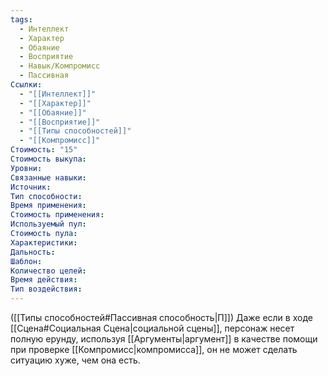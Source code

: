 ```yaml
---
tags:
  - Интеллект
  - Характер
  - Обаяние
  - Восприятие
  - Навык/Компромисс
  - Пассивная
Ссылки:
  - "[[Интеллект]]"
  - "[[Характер]]"
  - "[[Обаяние]]"
  - "[[Восприятие]]"
  - "[[Типы способностей]]"
  - "[[Компромисс]]"
Стоимость: "15"
Стоимость выкупа:
Уровни:
Связанные навыки:
Источник:
Тип способности:
Время применения:
Стоимость применения:
Используемый пул:
Стоимость пула:
Характеристики:
Дальность:
Шаблон:
Количество целей:
Время действия:
Тип воздействия:
---
```

([[Типы способностей#Пассивная способность|П]]) Даже если в ходе [[Сцена#Социальная Сцена|социальной сцены]], персонаж несет полную ерунду, используя [[Аргументы|аргумент]] в качестве помощи при проверке [[Компромисс|компромисса]], он не может сделать ситуацию хуже, чем она есть. 
